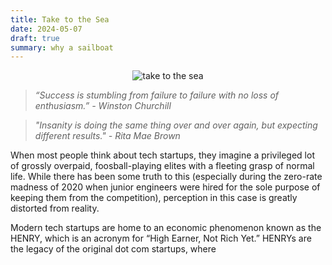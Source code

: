 ```yaml
---
title: Take to the Sea
date: 2024-05-07
draft: true
summary: why a sailboat
---
```


<figure style="margin:auto; text-align:center; width: 80%;">
	<img src="https://i.gifer.com/M2E.gif" alt="take to the sea"/>
</figure>

> _“Success is stumbling from failure to failure with no loss of enthusiasm.” -  Winston Churchill_

> _"Insanity is doing the same thing over and over again, but expecting different results." - Rita Mae Brown_

When most people think about tech startups, they imagine a privileged lot of grossly overpaid, foosball-playing elites with a fleeting grasp of normal life. While there has been some truth to this (especially during the zero-rate madness of 2020 when junior engineers were hired for the sole purpose of keeping them from the competition), perception in this case is greatly distorted from reality. 

Modern tech startups are home to an economic phenomenon known as the HENRY, which is an acronym for “High Earner, Not Rich Yet.” HENRYs are the legacy of the original dot com startups, where 
<!--stackedit_data:
eyJoaXN0b3J5IjpbLTE3ODU4NzcwNDUsMTMxNTczODIzMiw3NT
E3OTIxNTYsLTE5MTgxODQzNTEsODcxNDAwNTIsMTI0NzQ1NTA1
NywyMDA3NjI5MTgzLC0xMzYxNjEyMzA0LDE4NjA2NzI2MDddfQ
==
-->